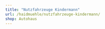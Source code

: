 ```yaml
---
title: "Nutzfahrzeuge Kindermann"
url: /haidmuehle/nutzfahrzeuge-kindermann/
shop: Autohaus
---
```

